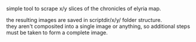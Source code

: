 simple tool to scrape x/y slices of the chronicles of elyria map.  
  
the resulting images are saved in scriptdir/x/y/ folder structure.  
they aren't composited into a single image or anything, so additional steps must be taken to form a complete image.
